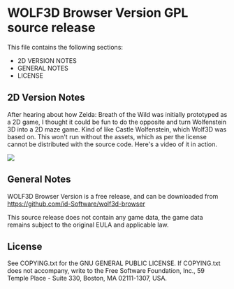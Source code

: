 # WOLF3D Browser Version GPL source release

This file contains the following sections:

- 2D VERSION NOTES
- GENERAL NOTES
- LICENSE

## 2D Version Notes

After hearing about how Zelda: Breath of the Wild was initially prototyped as a 2D game, I thought it could be fun to do the opposite and turn Wolfenstein 3D into a 2D maze game. Kind of like Castle Wolfenstein, which Wolf3D was based on. This won't run without the assets, which as per the license cannot be distributed with the source code.
Here's a video of it in action.

[![](http://img.youtube.com/vi/rx07i3_6S2c/0.jpg)](http://www.youtube.com/watch?v=rx07i3_6S2c "Wolf2D Demo")

## General Notes

WOLF3D Browser Version is a free release, and can be downloaded from
https://github.com/id-Software/wolf3d-browser

This source release does not contain any game data, the game data remains subject to the original EULA and applicable law.


## License

See COPYING.txt for the GNU GENERAL PUBLIC LICENSE.  If COPYING.txt does not accompany, write to the Free Software Foundation, Inc., 59 Temple Place - Suite 330, Boston, MA 02111-1307, USA.

